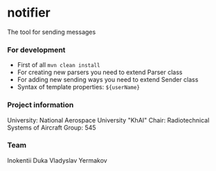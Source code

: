 # notifier
The tool for sending messages

### For development
* First of all `mvn clean install`
* For creating new parsers you need to extend Parser class
* For adding new sending ways you need to extend Sender class
* Syntax of template properties: `${userName}`

### Project information
University: National Aerospace University "KhAI"
Chair: Radiotechnical Systems of Aircraft
Group: 545

### Team
Inokentii Duka
Vladyslav Yermakov
